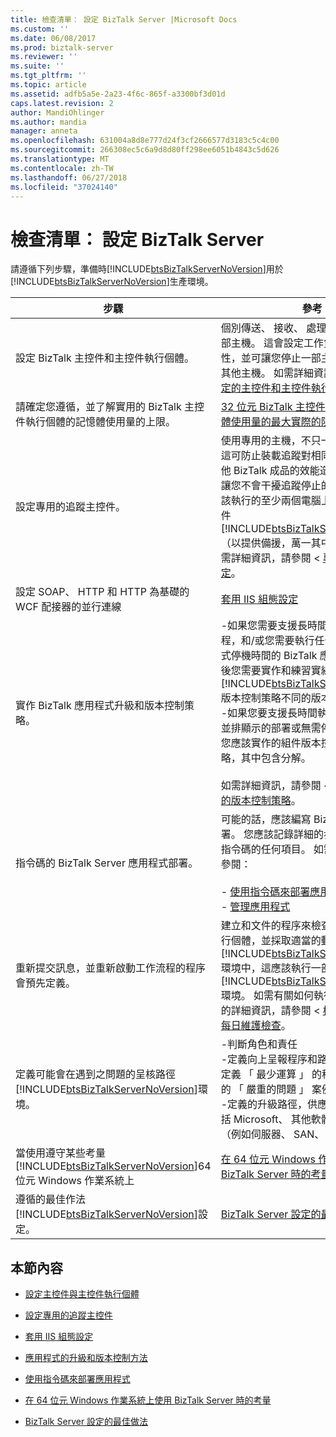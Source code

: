 ```yaml
---
title: 檢查清單： 設定 BizTalk Server |Microsoft Docs
ms.custom: ''
ms.date: 06/08/2017
ms.prod: biztalk-server
ms.reviewer: ''
ms.suite: ''
ms.tgt_pltfrm: ''
ms.topic: article
ms.assetid: adfb5a5e-2a23-4f6c-865f-a3300bf3d01d
caps.latest.revision: 2
author: MandiOhlinger
ms.author: mandia
manager: anneta
ms.openlocfilehash: 631004a8d8e777d24f3cf2666577d3183c5c4c00
ms.sourcegitcommit: 266308ec5c6a9d8d80ff298ee6051b4843c5d626
ms.translationtype: MT
ms.contentlocale: zh-TW
ms.lasthandoff: 06/27/2018
ms.locfileid: "37024140"
---
```

# <a name="checklist-configuring-biztalk-server"></a>檢查清單： 設定 BizTalk Server
請遵循下列步驟，準備時[!INCLUDE[btsBizTalkServerNoVersion](../includes/btsbiztalkservernoversion-md.md)]用於[!INCLUDE[btsBizTalkServerNoVersion](../includes/btsbiztalkservernoversion-md.md)]生產環境。  


|                                                                                步驟                                                                                |                                                                                                                                                                                                                                                                                                                                                                            參考                                                                                                                                                                                                                                                                                                                                                                            |
|---------------------------------------------------------------------------------------------------------------------------------------------------------------------|-----------------------------------------------------------------------------------------------------------------------------------------------------------------------------------------------------------------------------------------------------------------------------------------------------------------------------------------------------------------------------------------------------------------------------------------------------------------------------------------------------------------------------------------------------------------------------------------------------------------------------------------------------------------------------------------------------------------------------------------------------------------|
|                                                             設定 BizTalk 主控件和主控件執行個體。                                                             |                                                                                                                                                                                                         個別傳送、 接收、 處理和追蹤功能到多部主機。 這會設定工作負載時，提供彈性，並可讓您停止一部主機，而不會影響其他主機。 如需詳細資訊，請參閱 <<c0> [ 設定的主控件和主控件執行個體](../technical-guides/configuring-hosts-and-host-instances.md)。                                                                                                                                                                                                         |
|                          請確定您遵循，並了解實用的 BizTalk 主控件執行個體的記憶體使用量的上限。                           |                                                                                                                                                                                                                                                                                                     [32 位元 BizTalk 主控件執行個體的記憶體使用量的最大實際的限制](../technical-guides/configuring-hosts-and-host-instances.md#BKMK_MemLimit)                                                                                                                                                                                                                                                                                                     |
|                                                                設定專用的追蹤主控件。                                                                 |                                                                                   使用專用的主機，不只一個主控件追蹤。 這可防止裝載追蹤對相同的主機中執行其他 BizTalk 成品的效能造成影響。 它也可讓您不會干擾追蹤停止的其他主機。 應該執行的至少兩個電腦上執行的追蹤主控件[!INCLUDE[btsBizTalkServerNoVersion](../includes/btsbiztalkservernoversion-md.md)]（以提供備援，萬一其中一個失敗）。 如需詳細資訊，請參閱 <<c0> [ 專用追蹤主控件設定](../technical-guides/configuring-a-dedicated-tracking-host.md)。                                                                                    |
|                                               設定 SOAP、 HTTP 和 HTTP 為基礎的 WCF 配接器的並行連線                                                |                                                                                                                                                                                                                                                                                                                                   [套用 IIS 組態設定](../technical-guides/apply-iis-configuration-settings.md)                                                                                                                                                                                                                                                                                                                                   |
|                                                  實作 BizTalk 應用程式升級和版本控制策略。                                                   | -如果您需要支援長時間執行的協調流程，和/或您需要執行任何 BizTalk 應用程式停機時間的 BizTalk 應用程式部署，然後您需要實作和練習實線、 端對端[!INCLUDE[btsBizTalkServerNoVersion](../includes/btsbiztalkservernoversion-md.md)]版本控制策略不同的版本控制案例。<br />-如果您要支援長時間執行的協調流程、 並排顯示的部署或無需停機的升級，然後您應該實作的組件版本控制和封裝的策略，其中包含分解。<br /><br /> 如需詳細資訊，請參閱 <<c0> [ 升級和應用程式的版本控制策略](../technical-guides/upgrading-and-versioning-strategies-for-applications.md)。 |
|                                                           指令碼的 BizTalk Server 應用程式部署。                                                            |                                                                                                                                                                                            可能的話，應該編寫 BizTalk 應用程式部署。 您應該記錄詳細的步驟，您不要的指令碼的任何項目。 如需詳細資訊，請參閱：<br /><br /> -   [使用指令碼來部署應用程式](../technical-guides/using-scripts-to-deploy-applications.md)<br />-   [管理應用程式](../technical-guides/managing-applications.md)                                                                                                                                                                                            |
|                                               重新提交訊息，並重新啟動工作流程的程序會預先定義。                                               |                                                                                       建立和文件的程序來檢查已擱置的服務執行個體，並採取適當的動作。 在大部分[!INCLUDE[btsBizTalkServerNoVersion](../includes/btsbiztalkservernoversion-md.md)]環境中，這應該執行一部分的每日維護您[!INCLUDE[btsBizTalkServerNoVersion](../includes/btsbiztalkservernoversion-md.md)]環境。 如需有關如何執行每日維護檢查的詳細資訊，請參閱 <<c0> [ 檢查清單： 執行每日維護檢查](../technical-guides/checklist-performing-daily-maintenance-checks.md)。                                                                                        |
|   定義可能會在遇到之問題的呈核路徑[!INCLUDE[btsBizTalkServerNoVersion](../includes/btsbiztalkservernoversion-md.md)]環境。   |                                                                                                                                                                                                      -判斷角色和責任<br />-定義向上呈報程序和路徑<br />定義 「 最少運算 」 的程序和路徑時所需的 「 嚴重的問題 」 案例<br />-定義的升級路徑，供應商相關問題，包括 Microsoft、 其他軟體廠商，硬體廠商 （例如伺服器、 SAN、 交換器）                                                                                                                                                                                                      |
| 當使用遵守某些考量[!INCLUDE[btsBizTalkServerNoVersion](../includes/btsbiztalkservernoversion-md.md)]64 位元 Windows 作業系統上 |                                                                                                                                                                                                                                                                                     [在 64 位元 Windows 作業系統上使用 BizTalk Server 時的考量](../technical-guides/considerations-while-using-biztalk-server-on-a-64-bit-windows-operating-system.md)                                                                                                                                                                                                                                                                                     |
|                    遵循的最佳作法[!INCLUDE[btsBizTalkServerNoVersion](../includes/btsbiztalkservernoversion-md.md)]設定。                    |                                                                                                                                                                                                                                                                                                                         [BizTalk Server 設定的最佳做法](../technical-guides/best-practices-for-biztalk-server-settings.md)                                                                                                                                                                                                                                                                                                                         |

## <a name="in-this-section"></a>本節內容  

-   [設定主控件與主控件執行個體](../technical-guides/configuring-hosts-and-host-instances.md)  

-   [設定專用的追蹤主控件](../technical-guides/configuring-a-dedicated-tracking-host.md)  

-   [套用 IIS 組態設定](../technical-guides/apply-iis-configuration-settings.md)  

-   [應用程式的升級和版本控制方法](../technical-guides/upgrading-and-versioning-strategies-for-applications.md)  

-   [使用指令碼來部署應用程式](../technical-guides/using-scripts-to-deploy-applications.md)  

-   [在 64 位元 Windows 作業系統上使用 BizTalk Server 時的考量](../technical-guides/considerations-while-using-biztalk-server-on-a-64-bit-windows-operating-system.md)  

-   [BizTalk Server 設定的最佳做法](../technical-guides/best-practices-for-biztalk-server-settings.md)